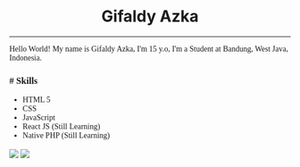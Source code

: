 <!-- Google Fonts -->
<link rel="preconnect" href="https://fonts.gstatic.com">
<link href="https://fonts.googleapis.com/css2?family=Ubuntu&display=swap" rel="stylesheet">
<link href="https://fonts.googleapis.com/css2?family=Hind&display=swap" rel="stylesheet">

<!-- Header -->
<h1 style="text-align: center; justify-content: center;">Gifaldy Azka</h1>
<hr>

<p style="font-family: 'Hind';">Hello World! My name is Gifaldy Azka, I'm 15 y.o, I'm a Student at Bandung, West Java, Indonesia.</p>

<div id="skills">
    <h3 style="font-family: 'Ubuntu';"># Skills</h3>
    <ul>
        <li style="font-family: 'Hind';">HTML 5</li>
        <li style="font-family: 'Hind';">CSS</li>
        <li style="font-family: 'Hind';">JavaScript</li>
        <li  style="font-family: 'Hind';">React JS (Still Learning)</li>
        <li  style="font-family: 'Hind';">Native PHP (Still Learning)</li>
    </ul>
</div>

<div id="stats">
    <img align="center" src="https://github-readme-stats.vercel.app/api?username=gifaldyazkaa&show_icons=true&theme=radical" />
    <img align="center" src="https://github-readme-stats.vercel.app/api/top-langs/?username=gifaldyazkaa&layout=compact&show_icons=true&theme=radical" />
</div>
